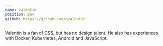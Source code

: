 ```yaml
---
name: valentin
position: Dev
github: https://github.com/qvalentin
---
```


Valentin is a fan of CSS, but has no design talent. He also has experiences with Docker, Kubernetes, Android and JavaScript.
